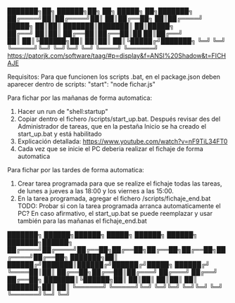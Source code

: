 
███████╗██╗ ██████╗██╗  ██╗ █████╗      ██╗███████╗
██╔════╝██║██╔════╝██║  ██║██╔══██╗     ██║██╔════╝
█████╗  ██║██║     ███████║███████║     ██║█████╗  
██╔══╝  ██║██║     ██╔══██║██╔══██║██   ██║██╔══╝  
██║     ██║╚██████╗██║  ██║██║  ██║╚█████╔╝███████╗
╚═╝     ╚═╝ ╚═════╝╚═╝  ╚═╝╚═╝  ╚═╝ ╚════╝ ╚══════╝
https://patorjk.com/software/taag/#p=display&f=ANSI%20Shadow&t=FICHAJE

Requisitos:
Para que funcionen los scripts .bat, en el package.json deben aparecer dentro de scripts:
    "start": "node fichar.js"

Para fichar por las mañanas de forma automatica:
1. Hacer un run de "shell:startup"
2. Copiar dentro el fichero /scripts/start_up.bat. Después revisar des del Administrador de tareas, que en la pestaña Inicio se ha creado el start_up.bat y está habilitado
3. Explicación detallada: https://www.youtube.com/watch?v=nF9TiL34FT0
4. Cada vez que se inicie el PC deberia realizar el fichaje de forma automatica

Para fichar por las tardes de forma automatica:
1. Crear tarea programada para que se realize el fichaje todas las tareas, de lunes a jueves a las 18:00 y los viernes a las 15:00.
2. En la tarea programada, agregar el fichero /scripts/fichaje_end.bat
TODO: Probar si con la tarea programada arranca automaticamente el PC? En caso afirmativo, el start_up.bat se puede reemplazar y usar también para las mañanas el fichaje_end.bat


███████╗ ██████╗██████╗  █████╗ ██████╗ ██████╗ ███████╗██████╗ 
██╔════╝██╔════╝██╔══██╗██╔══██╗██╔══██╗██╔══██╗██╔════╝██╔══██╗
███████╗██║     ██████╔╝███████║██████╔╝██████╔╝█████╗  ██████╔╝
╚════██║██║     ██╔══██╗██╔══██║██╔═══╝ ██╔═══╝ ██╔══╝  ██╔══██╗
███████║╚██████╗██║  ██║██║  ██║██║     ██║     ███████╗██║  ██║
╚══════╝ ╚═════╝╚═╝  ╚═╝╚═╝  ╚═╝╚═╝     ╚═╝     ╚══════╝╚═╝  ╚═╝
                                                                
                             
                             
                             
                             
                             
                             
                             
                             
                             
